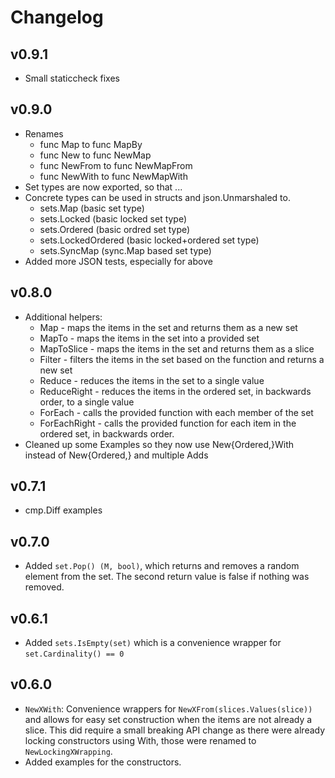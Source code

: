 # Changelog

## v0.9.1

* Small staticcheck fixes

## v0.9.0

* Renames
  * func Map to func MapBy
  * func New to func NewMap
  * func NewFrom to func NewMapFrom
  * func NewWith to func NewMapWith
* Set types are now exported, so that ...
* Concrete types can be used in structs and json.Unmarshaled to.
  * sets.Map (basic set type)
  * sets.Locked (basic locked set type)
  * sets.Ordered (basic ordred set type)
  * sets.LockedOrdered (basic locked+ordered set type)
  * sets.SyncMap (sync.Map based set type)
* Added more JSON tests, especially for above

## v0.8.0

* Additional helpers:
  * Map - maps the items in the set and returns them as a new set
  * MapTo - maps the items in the set into a provided set
  * MapToSlice - maps the items in the set and returns them as a slice
  * Filter - filters the items in the set based on the function and returns a new set
  * Reduce - reduces the items in the set to a single value
  * ReduceRight - reduces the items in the ordered set, in backwards order, to a single value
  * ForEach - calls the provided function with each member of the set
  * ForEachRight - calls the provided function for each item in the ordered set, in backwards order.
* Cleaned up some Examples so they now use New{Ordered,}With instead of New{Ordered,} and multiple Adds

## v0.7.1

* cmp.Diff examples

## v0.7.0

* Added `set.Pop() (M, bool)`, which returns and removes a random element from the set.
  The second return value is false if nothing was removed.

## v0.6.1

* Added `sets.IsEmpty(set)` which is a convenience wrapper for `set.Cardinality() == 0`

## v0.6.0

* `NewXWith`: Convenience wrappers for `NewXFrom(slices.Values(slice))` and allows for easy set construction
  when the items are not already a slice. This did require a small breaking API change as there were already
  locking constructors using With, those were renamed to `NewLockingXWrapping`.
* Added examples for the constructors.
